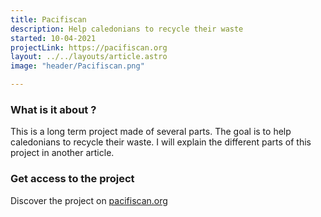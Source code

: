 ```yaml
---
title: Pacifiscan
description: Help caledonians to recycle their waste
started: 10-04-2021
projectLink: https://pacifiscan.org
layout: ../../layouts/article.astro
image: "header/Pacifiscan.png"

---
```


###  What is it about ?

This is a long term project made of several parts. The goal is to help caledonians to recycle their waste. I will explain the different parts of this project in another article.

### Get access to the project

Discover the project on [pacifiscan.org](https://pacifiscan.org)

